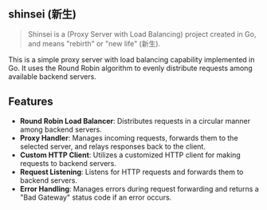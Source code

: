## shinsei (新生)
> Shinsei is a (Proxy Server with Load Balancing) project created in Go, and means "rebirth" or "new life" (新生).

This is a simple proxy server with load balancing capability implemented in Go. It uses the Round Robin algorithm to evenly distribute requests among available backend servers.

## Features

- **Round Robin Load Balancer**: Distributes requests in a circular manner among backend servers.
- **Proxy Handler**: Manages incoming requests, forwards them to the selected server, and relays responses back to the client.
- **Custom HTTP Client**: Utilizes a customized HTTP client for making requests to backend servers.
- **Request Listening**: Listens for HTTP requests and forwards them to backend servers.
- **Error Handling**: Manages errors during request forwarding and returns a "Bad Gateway" status code if an error occurs.

